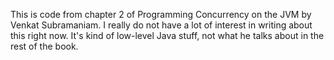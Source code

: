 This is code from chapter 2 of Programming Concurrency on the JVM by Venkat Subramaniam. I really do not have a lot of interest in writing about this right now. It's kind of low-level Java stuff, not what he talks about in the rest of the book.   